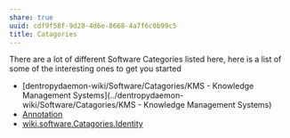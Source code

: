 ```yaml
---
share: true
uuid: cdf9f58f-9d28-4d6e-8668-4a7f6c0b99c5
title: Catagories
---
```

There are a lot of different Software Categories listed here, here is a list of some of the interesting ones to get you started

* [dentropydaemon-wiki/Software/Catagories/KMS - Knowledge Management Systems](../dentropydaemon-wiki/Software/Catagories/KMS - Knowledge Management Systems)
* [Annotation](../02313f15-9c64-4b12-9c56-383ff9adcdf3)
* [wiki.software.Catagories.Identity](../dentropydaemon-wiki/Software/Catagories/Identity)